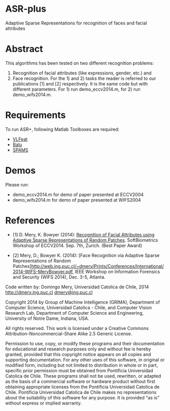 # ASR-plus
Adaptive Sparse Representations for recognition of faces and facial attributes

# Abstract
This algorithms has been tested on two different recognition problems:
1) Recognition of facial attributes (like expressions, gender, etc.) and
2) Face recognition. For the 1) and 2) tasks the reader is referred to
our publications [1] and [2] respectively. It is the same code but with
different parameters. For 1) run demo_eccv2014.m, for 2) run 
demo_wifs2014.m.

# Requirements
To run ASR+, following Matlab Toolboxes are required:                   
- [VLFeat](http://www.vlfeat.org)                             
- [Balu](https://github.com/domingomery/Balu)            
- [SPAMS](http://spams-devel.gforge.inria.fr/downloads.html) 

# Demos
Please run:
- demo_eccv2014.m for demo of paper presented at ECCV2004
- demo_wifs2014.m for demo of paper presented at WIFS2004      
                                                                        
# References
- [1] D. Mery, K. Bowyer (2014): [Recognition of Facial Attributes using 
Adaptive Sparse Representations of Random Patches](http://web.ing.puc.cl/~dmery/Prints/Conferences/International/2014-ECCV-MeryBowyer.pdf). SoftBiometrics Workshop of ECCV2014. Sep. 7th, Zurich. (Best Paper Award)

- [2] Mery, D.; Bowyer K. (2014): [Face Recognition via Adaptive Sparse 
Representations of Random Patches]http://web.ing.puc.cl/~dmery/Prints/Conferences/International/2014-WIFS-MeryBowyer.pdf, IEEE Workshop on Information Forensics and Security (WIFS 2014), Dec. 3-5, Atlanta. 



Code written by: 
Domingo Mery, Universidad Catolica de Chile, 2014
http://dmery.ing.puc.cl dmery@ing.puc.cl

Copyright 2014 by Group of Machine Intelligence (GRIMA), Department of 
Computer Science, Universidad Catolica - Chile, and Computer Vision 
Research Lab, Department of Computer Science and Engineering, University
of Notre Dame, Indiana, USA.

All rights reserved. This work is licensed under a Creative Commons 
Attribution-Noncommercial-Share Alike 2.5 Generic License.
 
Permission to use, copy, or modify these programs and their documentation 
for educational and research purposes only and without fee is hereby 
granted, provided that this copyright notice appears on all copies and 
supporting documentation.  For any other uses of this software, in 
original or modified form, including but not limited to distribution in 
whole or in part, specific prior permission must be obtained from 
Pontificia Universidad Catolica de Chile.  These programs shall not be 
used, rewritten, or adapted as the basis of a commercial software or 
hardware product without first obtaining appropriate licenses from the 
Pontificia Universidad Catolica de Chile.  Pontificia Universidad 
Catolica de Chile makes no representations about the suitability of this 
software for any purpose.  It is provided "as is" without express or 
implied warranty.



